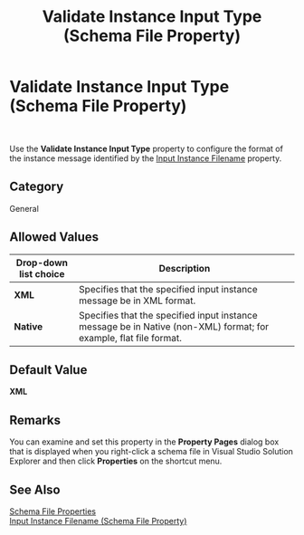 ﻿---
title: Validate Instance Input Type (Schema File Property)
TOCTitle: Validate Instance Input Type (Schema File Property)
ms:assetid: 1a348627-986c-4bfc-9bde-6754084d804d
ms:mtpsurl: https://msdn.microsoft.com/library/Aa559030(v=BTS.80)
ms:contentKeyID: 51526531
ms.date: 08/30/2017
mtps_version: v=BTS.80
---

# Validate Instance Input Type (Schema File Property)

 

Use the **Validate Instance Input Type** property to configure the format of the instance message identified by the [Input Instance Filename](input-instance-filename-schema-file-property.md) property.

## Category

General

## Allowed Values

<table>
<thead>
<tr class="header">
<th>Drop-down list choice</th>
<th>Description</th>
</tr>
</thead>
<tbody>
<tr class="odd">
<td><strong>XML</strong></td>
<td>Specifies that the specified input instance message be in XML format.</td>
</tr>
<tr class="even">
<td><strong>Native</strong></td>
<td>Specifies that the specified input instance message be in Native (non-XML) format; for example, flat file format.</td>
</tr>
</tbody>
</table>


## Default Value

**XML**

## Remarks

You can examine and set this property in the **Property Pages** dialog box that is displayed when you right-click a schema file in Visual Studio Solution Explorer and then click **Properties** on the shortcut menu.

## See Also

[Schema File Properties](schema-file-properties.md)  
[Input Instance Filename (Schema File Property)](input-instance-filename-schema-file-property.md)

